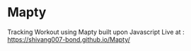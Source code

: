 # Mapty
Tracking Workout using Mapty built upon Javascript
Live at : https://shivang007-bond.github.io/Mapty/
